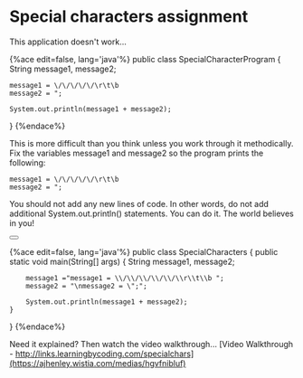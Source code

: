 <!-- djw: done -->
<!--ajh:done-->
# Special characters assignment

This application doesn't work...

{%ace edit=false, lang='java'%}
public class SpecialCharacterProgram {
    String message1, message2;
    
    message1 = \/\/\/\/\/\r\t\b
    message2 = ";
    
    System.out.println(message1 + message2);
            
}
{%endace%}

This is more difficult than you think unless you work through it methodically. 
Fix the variables message1 and message2 so the program prints the following:

```
message1 = \/\/\/\/\/\r\t\b
message2 = ";
```

You should not add any new lines of code. In other words, do not add additional System.out.println() statements. You can do it. The world believes in you!


<button class="section" target="section1" show="Sample Answer" hide="Hide Answer"></button>

<!--sec data-title="Answer" data-id="section1" data-show=false ces-->
{%ace edit=false, lang='java'%}
public class SpecialCharacters {
	public static void main(String[] args) {
	    String message1, message2;

	    message1 ="message1 = \\/\\/\\/\\/\\/\\r\\t\\b ";
	    message2 = "\nmessage2 = \";";

	    System.out.println(message1 + message2);
	}
}
{%endace%}
<!--endsec-->

Need it explained? Then watch the video walkthrough...
[Video Walkthrough - http://links.learningbycoding.com/specialchars](https://ajhenley.wistia.com/medias/hgvfnibluf)